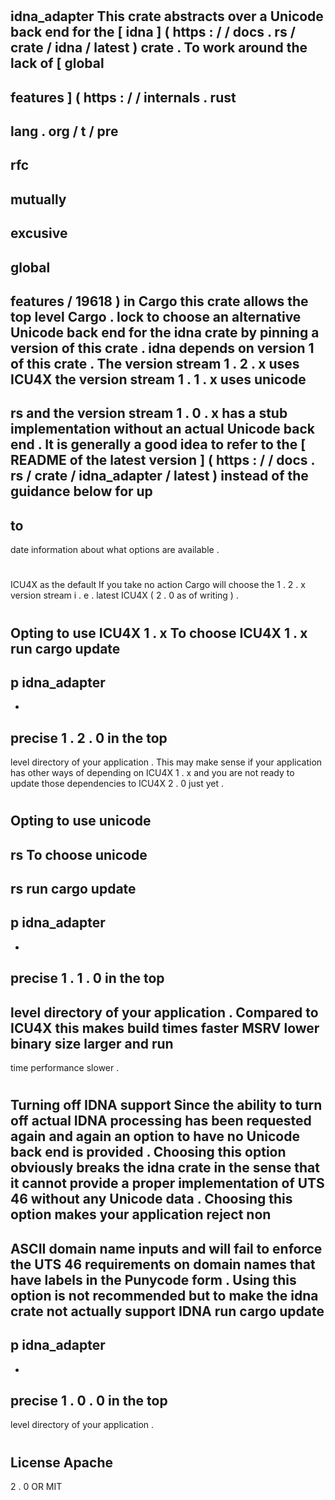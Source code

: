#
idna_adapter
This
crate
abstracts
over
a
Unicode
back
end
for
the
[
idna
]
(
https
:
/
/
docs
.
rs
/
crate
/
idna
/
latest
)
crate
.
To
work
around
the
lack
of
[
global
-
features
]
(
https
:
/
/
internals
.
rust
-
lang
.
org
/
t
/
pre
-
rfc
-
mutually
-
excusive
-
global
-
features
/
19618
)
in
Cargo
this
crate
allows
the
top
level
Cargo
.
lock
to
choose
an
alternative
Unicode
back
end
for
the
idna
crate
by
pinning
a
version
of
this
crate
.
idna
depends
on
version
1
of
this
crate
.
The
version
stream
1
.
2
.
x
uses
ICU4X
the
version
stream
1
.
1
.
x
uses
unicode
-
rs
and
the
version
stream
1
.
0
.
x
has
a
stub
implementation
without
an
actual
Unicode
back
end
.
It
is
generally
a
good
idea
to
refer
to
the
[
README
of
the
latest
version
]
(
https
:
/
/
docs
.
rs
/
crate
/
idna_adapter
/
latest
)
instead
of
the
guidance
below
for
up
-
to
-
date
information
about
what
options
are
available
.
#
#
ICU4X
as
the
default
If
you
take
no
action
Cargo
will
choose
the
1
.
2
.
x
version
stream
i
.
e
.
latest
ICU4X
(
2
.
0
as
of
writing
)
.
#
#
#
Opting
to
use
ICU4X
1
.
x
To
choose
ICU4X
1
.
x
run
cargo
update
-
p
idna_adapter
-
-
precise
1
.
2
.
0
in
the
top
-
level
directory
of
your
application
.
This
may
make
sense
if
your
application
has
other
ways
of
depending
on
ICU4X
1
.
x
and
you
are
not
ready
to
update
those
dependencies
to
ICU4X
2
.
0
just
yet
.
#
#
Opting
to
use
unicode
-
rs
To
choose
unicode
-
rs
run
cargo
update
-
p
idna_adapter
-
-
precise
1
.
1
.
0
in
the
top
-
level
directory
of
your
application
.
Compared
to
ICU4X
this
makes
build
times
faster
MSRV
lower
binary
size
larger
and
run
-
time
performance
slower
.
#
#
Turning
off
IDNA
support
Since
the
ability
to
turn
off
actual
IDNA
processing
has
been
requested
again
and
again
an
option
to
have
no
Unicode
back
end
is
provided
.
Choosing
this
option
obviously
breaks
the
idna
crate
in
the
sense
that
it
cannot
provide
a
proper
implementation
of
UTS
46
without
any
Unicode
data
.
Choosing
this
option
makes
your
application
reject
non
-
ASCII
domain
name
inputs
and
will
fail
to
enforce
the
UTS
46
requirements
on
domain
names
that
have
labels
in
the
Punycode
form
.
Using
this
option
is
not
recommended
but
to
make
the
idna
crate
not
actually
support
IDNA
run
cargo
update
-
p
idna_adapter
-
-
precise
1
.
0
.
0
in
the
top
-
level
directory
of
your
application
.
#
#
License
Apache
-
2
.
0
OR
MIT
